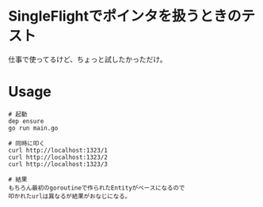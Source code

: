 # SingleFlightでポインタを扱うときのテスト
仕事で使ってるけど、ちょっと試したかっただけ。

# Usage

```
# 起動
dep ensure
go run main.go

# 同時に叩く
curl http://localhost:1323/1
curl http://localhost:1323/2
curl http://localhost:1323/3

# 結果
もちろん最初のgoroutineで作られたEntityがベースになるので
叩かれたurlは異なるが結果がおなじになる。
```